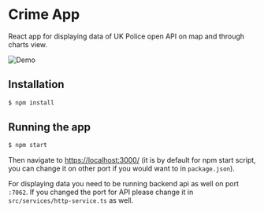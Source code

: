 # Crime App
React app for displaying data of UK Police open API on map and through charts view.

![Demo](https://media.giphy.com/media/v1.Y2lkPTc5MGI3NjExY2g1bGZoZmFqZnNveHN3Z294MXlnazZidDV1MHdya2NrcWx1MXN0ZSZlcD12MV9pbnRlcm5hbF9naWZfYnlfaWQmY3Q9Zw/GgLblVkrwWF6nnmfmN/giphy.gif)
## Installation

```bash
$ npm install
```

## Running the app

```bash
$ npm start
```

Then navigate to [https://localhost:3000/](https://localhost:3000/) (it is by default for npm start script, you can change it on other port if you would want to in `package.json`). 

For displaying data you need to be running backend api as well on port `:7062`. If you changed the port for API please change it in `src/services/http-service.ts` as well.